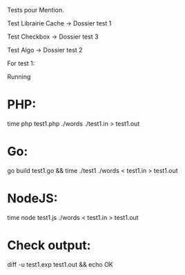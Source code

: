 Tests pour Mention.

Test Librairie Cache -> Dossier test 1

Test Checkbox -> Dossier test 3

Test Algo -> Dossier test 2

For test 1: 

Running
# PHP:
time php test1.php ./words ./test1.in > test1.out

# Go:
go build test1.go && time ./test1 ./words < test1.in > test1.out

# NodeJS:
time node test1.js ./words < test1.in > test1.out

# Check output:
diff -u test1.exp test1.out && echo OK
